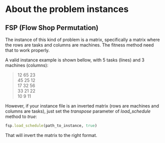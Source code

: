 # About the problem instances

## FSP (Flow Shop Permutation)
The instance of this kind of problem is a matrix, specifically a matrix where the rows are tasks and columns are machines. The fitness method need that to work properly.

A valid instance example is shown bellow, with 5 tasks (lines) and 3 machines (columns):

> 12 65 23 <br>
> 45 25 12 <br>
> 17 32 56 <br>
> 33 21 22 <br>
> 10 9 11 <br>

However, if your instance file is an inverted matrix (rows are machines and columns are tasks), just set the *transpose* parameter of *load_schedule* method to *true*:

```ruby
fsp.load_schedule(path_to_instance, true)
```

That will invert the matrix to the right format.
